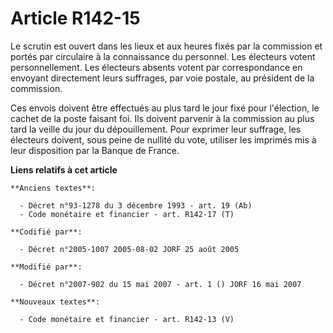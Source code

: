 # Article R142-15

Le scrutin est ouvert dans les lieux et aux heures fixés par la commission et portés par circulaire à la connaissance du
personnel. Les électeurs votent personnellement. Les électeurs absents votent par correspondance en envoyant directement
leurs suffrages, par voie postale, au président de la commission.

Ces envois doivent être effectués au plus tard le jour fixé pour l'élection, le cachet de la poste faisant foi. Ils doivent
parvenir à la commission au plus tard la veille du jour du dépouillement. Pour exprimer leur suffrage, les électeurs doivent,
sous peine de nullité du vote, utiliser les imprimés mis à leur disposition par la Banque de France.

**Liens relatifs à cet article**

	**Anciens textes**:

	  - Décret n°93-1278 du 3 décembre 1993 - art. 19 (Ab)
	  - Code monétaire et financier - art. R142-17 (T)

	**Codifié par**:

	  - Décret n°2005-1007 2005-08-02 JORF 25 août 2005

	**Modifié par**:

	  - Décret n°2007-902 du 15 mai 2007 - art. 1 () JORF 16 mai 2007

	**Nouveaux textes**:

	  - Code monétaire et financier - art. R142-13 (V)
